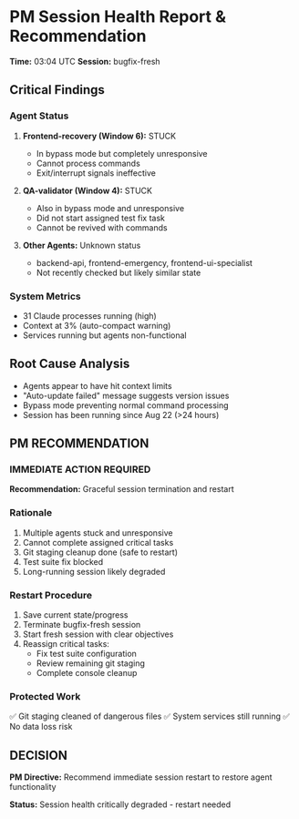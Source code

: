 # PM Session Health Report & Recommendation

**Time:** 03:04 UTC
**Session:** bugfix-fresh

## Critical Findings

### Agent Status

1. **Frontend-recovery (Window 6):** STUCK
   - In bypass mode but completely unresponsive
   - Cannot process commands
   - Exit/interrupt signals ineffective

2. **QA-validator (Window 4):** STUCK
   - Also in bypass mode and unresponsive
   - Did not start assigned test fix task
   - Cannot be revived with commands

3. **Other Agents:** Unknown status
   - backend-api, frontend-emergency, frontend-ui-specialist
   - Not recently checked but likely similar state

### System Metrics

- 31 Claude processes running (high)
- Context at 3% (auto-compact warning)
- Services running but agents non-functional

## Root Cause Analysis

- Agents appear to have hit context limits
- "Auto-update failed" message suggests version issues
- Bypass mode preventing normal command processing
- Session has been running since Aug 22 (>24 hours)

## PM RECOMMENDATION

### IMMEDIATE ACTION REQUIRED

**Recommendation:** Graceful session termination and restart

### Rationale

1. Multiple agents stuck and unresponsive
2. Cannot complete assigned critical tasks
3. Git staging cleanup done (safe to restart)
4. Test suite fix blocked
5. Long-running session likely degraded

### Restart Procedure

1. Save current state/progress
2. Terminate bugfix-fresh session
3. Start fresh session with clear objectives
4. Reassign critical tasks:
   - Fix test suite configuration
   - Review remaining git staging
   - Complete console cleanup

### Protected Work

✅ Git staging cleaned of dangerous files
✅ System services still running
✅ No data loss risk

## DECISION

**PM Directive:** Recommend immediate session restart to restore agent functionality

**Status:** Session health critically degraded - restart needed
